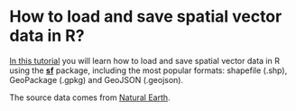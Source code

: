 # How to load and save spatial vector data in R?

[In this tutorial](https://kadyb.github.io/sf_load_save/tutorial.html) you will
learn how to load and save spatial vector data in R using the
[**sf**](https://github.com/r-spatial/sf) package, including the most popular
formats: shapefile (.shp), GeoPackage (.gpkg) and GeoJSON (.geojson).


The source data comes from [Natural Earth](https://www.naturalearthdata.com/).
